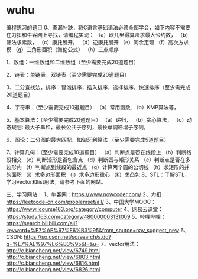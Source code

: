 # wuhu
编程练习的题目
0、查漏补缺，将C语言基础语法必须全部学会，如下内容不需要在力扣和牛客网上寻找，请编程实现：
（a）欧几里得算法求最大公约数，
（b）筛法求素数，
（c）康托展开，
（d）逆康托展开
（e）同余定理
（f）高次方求模
（g）三角形面积（海伦公式）
（h）三点顺序

1、数组：一维数组和二维数组（至少需要完成20道题目）

2、链表：单链表，双链表（至少需要完成20道题目）

3、二分查找法，排序：冒泡排序，插入排序，选择排序，快速排序（至少需完成20道题目）

4、字符串：（至少需要完成10道题目）
（a）常用函数,
（b）KMP算法等，

5、基本算法：（至少需要完成20道题目）
（a）递归，
（b）贪心算法，
（c）动态规划: 最大子串和，最长公共子序列，最长单调递增子序列，

6、图论：二分图的最大匹配，如匈牙利算法 （至少需要完成5道题目）

7、计算几何：（至少需要完成10道题目）
（a）判断点是否在线段上
（b）判断线段相交
（c）判断矩形是否包含点
（d）判断圆与矩形关系
（e）判断点是否在多边形内
（f）判断点到线段的最近点
（g）计算两个圆的公切线
（h）求矩形的并的面积
（i）求多边形面积
（j）求多边形重心
（k）求凸包
8、STL：了解STL，学习vector和list用法，请参考下面的网站。

三、学习网站：
1、牛客网：https://www.nowcoder.com/
2、力扣：https://leetcode-cn.com/problemset/all/
3、中国大学MOOC：https://www.icourse163.org/category/computer
4、网易云课堂：https://study.163.com/category/480000003131009
5、哔哩哔哩：
https://search.bilibili.com/all?keyword=%E7%AE%97%E6%B3%95&from_source=nav_suggest_new
6、CSDN: 
https://so.csdn.net/so/search/s.do?q=%E7%AE%97%E6%B3%95&t=&u=
7、vector用法：http://c.biancheng.net/view/6749.html
http://c.biancheng.net/view/6803.html
http://c.biancheng.net/view/6816.html
http://c.biancheng.net/view/6826.html
